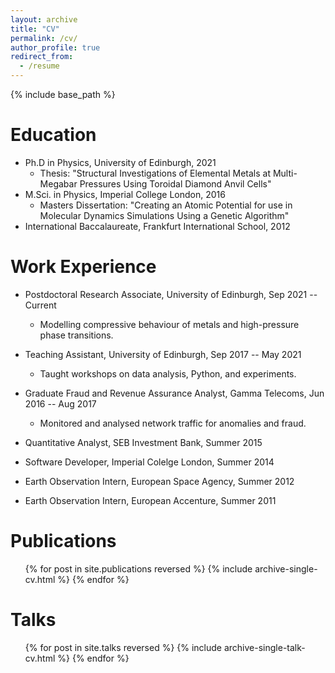 ```yaml
---
layout: archive
title: "CV"
permalink: /cv/
author_profile: true
redirect_from:
  - /resume
---
```


{% include base_path %}

Education
======
* Ph.D in Physics, University of Edinburgh, 2021
	* Thesis: "Structural Investigations of Elemental Metals at Multi-Megabar Pressures Using Toroidal Diamond Anvil Cells"
* M.Sci. in Physics, Imperial College London, 2016
	* Masters Dissertation: "Creating an Atomic Potential for use in Molecular Dynamics Simulations Using a Genetic Algorithm"
* International Baccalaureate, Frankfurt International School, 2012

Work Experience
======
* Postdoctoral Research Associate, University of Edinburgh, Sep 2021 -- Current
	* Modelling compressive behaviour of metals and high-pressure phase transitions.

* Teaching Assistant, University of Edinburgh, Sep 2017 -- May 2021
	* Taught workshops on data analysis, Python, and experiments. 

* Graduate Fraud and Revenue Assurance Analyst, Gamma Telecoms, Jun 2016 -- Aug 2017
	* Monitored and analysed network traffic for anomalies and fraud. 
	
* Quantitative Analyst, SEB Investment Bank, Summer 2015
* Software Developer, Imperial Colelge London, Summer 2014
* Earth Observation Intern, European Space Agency, Summer 2012
* Earth Observation Intern, European Accenture, Summer 2011
  
Publications
======
  <ul>{% for post in site.publications reversed %}
    {% include archive-single-cv.html %}
  {% endfor %}</ul>
  
Talks
======
  <ul>{% for post in site.talks reversed %}
    {% include archive-single-talk-cv.html  %}
  {% endfor %}</ul>
  